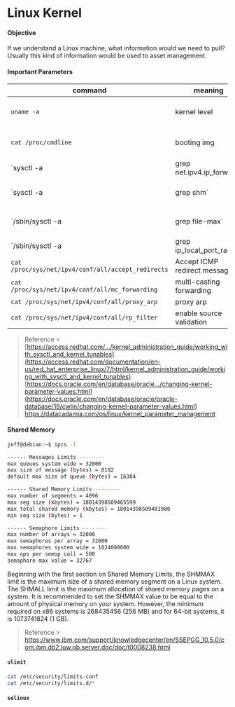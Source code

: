 
# Linux Kernel

#### Objective

If we understand a Linux machine, what information would we need to pull? Usually this kind of information would be used to asset management.

#### Important Parameters

command | meaning | value
-- | -- | --
`uname -a` | kernel level | `Linux debian 4.19.0-10-amd64 #1 SMP Debian 4.19.132-1 (2020-07-24) x86_64 GNU/Linux`
`cat /proc/cmdline` | booting img | `BOOT_IMAGE=/vmlinuz-4.19.0-10-amd64 root=/dev/mapper/debian--vg-root ro quiet`
`sysctl -a | grep net.ipv4.ip_forward` | whether IP forwarding is enabled | `net.ipv4.ip_forward = 0`
`sysctl -a | grep shm` | This command displays the details of the shared memory segment sizes | `kernel.shmall = 18446744073692774399`<br>`kernel.shmmax = 18446744073692774399`<br>`kernel.shmmni = 4096`
`/sbin/sysctl -a | grep file-max` | This command displays the maximum number of file handles | `fs.file-max = 9223372036854775807`
`/sbin/sysctl -a | grep ip_local_port_range` | Display port range | `net.ipv4.ip_local_port_range = 32768	60999`
`cat /proc/sys/net/ipv4/conf/all/accept_redirects` | Accept ICMP redirect messages | `1`
`cat /proc/sys/net/ipv4/conf/all/mc_forwarding` | multi-casting forwarding | `0`
`cat /proc/sys/net/ipv4/conf/all/proxy_arp` | proxy arp | `0`
`cat /proc/sys/net/ipv4/conf/all/rp_filter` | enable source validation | `0`

> Reference >
[https://access.redhat.com/.../kernel_administration_guide/working_with_sysctl_and_kernel_tunables](https://access.redhat.com/documentation/en-us/red_hat_enterprise_linux/7/html/kernel_administration_guide/working_with_sysctl_and_kernel_tunables)
[https://docs.oracle.com/en/database/oracle.../changing-kernel-parameter-values.html](https://docs.oracle.com/en/database/oracle/oracle-database/19/cwlin/changing-kernel-parameter-values.html)
https://datacadamia.com/os/linux/kernel_parameter_management



#### Shared Memory

```sh
jeff@debian:~$ ipcs -l

------ Messages Limits --------
max queues system wide = 32000
max size of message (bytes) = 8192
default max size of queue (bytes) = 16384

------ Shared Memory Limits --------
max number of segments = 4096
max seg size (kbytes) = 18014398509465599
max total shared memory (kbytes) = 18014398509481980
min seg size (bytes) = 1

------ Semaphore Limits --------
max number of arrays = 32000
max semaphores per array = 32000
max semaphores system wide = 1024000000
max ops per semop call = 500
semaphore max value = 32767
```

Beginning with the first section on Shared Memory Limits, the SHMMAX limit is the maximum size of a shared memory segment on a Linux system. The SHMALL limit is the maximum allocation of shared memory pages on a system.
It is recommended to set the SHMMAX value to be equal to the amount of physical memory on your system. However, the minimum required on x86 systems is 268435456 (256 MB) and for 64-bit systems, it is 1073741824 (1 GB).

> Reference >
https://www.ibm.com/support/knowledgecenter/en/SSEPGG_10.5.0/com.ibm.db2.luw.qb.server.doc/doc/t0008238.html

#### `ulimit`

```sh
cat /etc/security/limits.conf
cat /etc/security/limits.d/*
```

#### `selinux`
